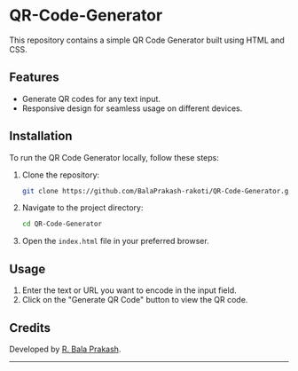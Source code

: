 # QR-Code-Generator

This repository contains a simple QR Code Generator built using HTML and CSS.

## Features

- Generate QR codes for any text input.
- Responsive design for seamless usage on different devices.

## Installation

To run the QR Code Generator locally, follow these steps:

1. Clone the repository:
   ```bash
   git clone https://github.com/BalaPrakash-rakoti/QR-Code-Generator.git
   ```
2. Navigate to the project directory:
   ```bash
   cd QR-Code-Generator
   ```
3. Open the `index.html` file in your preferred browser.

## Usage

1. Enter the text or URL you want to encode in the input field.
2. Click on the "Generate QR Code" button to view the QR code.

## Credits

Developed by [R. Bala Prakash](https://github.com/BalaPrakash-rakoti).

---
